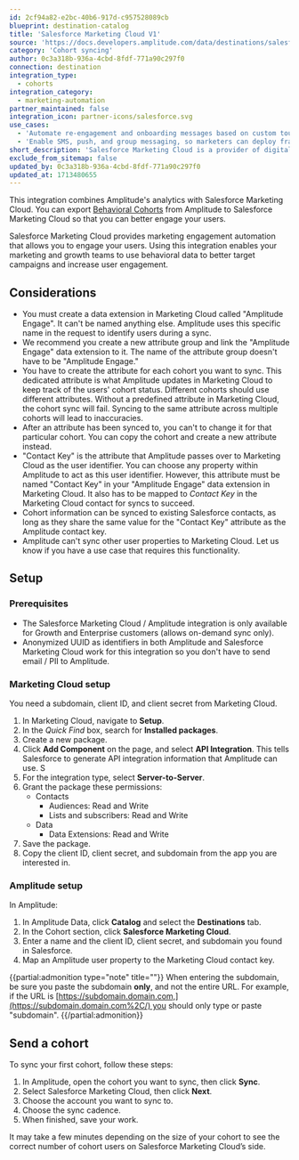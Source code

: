 ```yaml
---
id: 2cf94a82-e2bc-40b6-917d-c957528089cb
blueprint: destination-catalog
title: 'Salesforce Marketing Cloud V1'
source: 'https://docs.developers.amplitude.com/data/destinations/salesforce-marketing-cloud-v1'
category: 'Cohort syncing'
author: 0c3a318b-936a-4cbd-8fdf-771a90c297f0
connection: destination
integration_type:
  - cohorts
integration_category:
  - marketing-automation
partner_maintained: false
integration_icon: partner-icons/salesforce.svg
use_cases:
  - 'Automate re-engagement and onboarding messages based on custom touchpoints and sales cycles'
  - 'Enable SMS, push, and group messaging, so marketers can deploy fraud alerts and location-based offers based on real-time behavior'
short_description: 'Salesforce Marketing Cloud is a provider of digital marketing automation and analytics software and services.'
exclude_from_sitemap: false
updated_by: 0c3a318b-936a-4cbd-8fdf-771a90c297f0
updated_at: 1713480655
---
```

This integration combines Amplitude's analytics with Salesforce Marketing Cloud. You can export [Behavioral Cohorts](/analytics/behavioral-cohorts) from Amplitude to Salesforce Marketing Cloud so that you can better engage your users. 

Salesforce Marketing Cloud provides marketing engagement automation that allows you to engage your users. Using this integration enables your marketing and growth teams to use behavioral data to better target campaigns and increase user engagement. 

## Considerations

- You must create a data extension in Marketing Cloud called "Amplitude Engage". It can't be named anything else. Amplitude uses this specific name in the request to identify users during a sync.
- We recommend you create a new attribute group and link the "Amplitude Engage" data extension to it. The name of the attribute group doesn't have to be "Amplitude Engage."
- You have to create the attribute for each cohort you want to sync. This dedicated attribute is what Amplitude updates in Marketing Cloud to keep track of the users' cohort status. Different cohorts should use different attributes. Without a predefined attribute in Marketing Cloud, the cohort sync will fail. Syncing to the same attribute across multiple cohorts will lead to inaccuracies.
- After an attribute has been synced to, you can't to change it for that particular cohort. You can copy the cohort and create a new attribute instead.
- "Contact Key" is the attribute that Amplitude passes over to Marketing Cloud as the user identifier. You can choose any property within Amplitude to act as this user identifier. However, this attribute must be named "Contact Key" in your "Amplitude Engage" data extension in Marketing Cloud. It also has to be mapped to *Contact Key* in the Marketing Cloud contact for syncs to succeed.
- Cohort information can be synced to existing Salesforce contacts, as long as they share the same value for the "Contact Key" attribute as the Amplitude contact key.
- Amplitude can't sync other user properties to Marketing Cloud. Let us know if you have a use case that requires this functionality.

## Setup 

### Prerequisites

- The Salesforce Marketing Cloud / Amplitude integration is only available for Growth and Enterprise customers (allows on-demand sync only). 
- Anonymized UUID as identifiers in both Amplitude and Salesforce Marketing Cloud work for this integration so you don't have to send email / PII to Amplitude.

### Marketing Cloud setup

You need a subdomain, client ID, and client secret from Marketing Cloud.

1. In Marketing Cloud, navigate to **Setup**.
2. In the *Quick Find* box, search for **Installed packages**.
3. Create a new package. 
4. Click **Add Component** on the page, and select **API Integration**. This tells Salesforce to generate API integration information that Amplitude can use. S
5. For the integration type, select **Server-to-Server**.
6. Grant the package these permissions:
    - Contacts
      - Audiences: Read and Write
      - Lists and subscribers: Read and Write
    - Data
      - Data Extensions: Read and Write
7. Save the package. 
8. Copy the client ID, client secret, and subdomain from the app you are interested in.

### Amplitude setup

In Amplitude: 

1. In Amplitude Data, click **Catalog** and select the **Destinations** tab.
2. In the Cohort section, click **Salesforce Marketing Cloud**.
3. Enter a name and the client ID, client secret, and subdomain you found in Salesforce.
4. Map an Amplitude user property to the Marketing Cloud contact key. 


{{partial:admonition type="note" title=""}}
When entering the subdomain, be sure you paste the subdomain **only**, and not the entire URL. For example, if the URL is [https://subdomain.domain.com,](https://subdomain.domain.com%2C/) you should only type or paste "subdomain".
{{/partial:admonition}}

## Send a cohort

To sync your first cohort, follow these steps:

1. In Amplitude, open the cohort you want to sync, then click **Sync**.
2. Select Salesforce Marketing Cloud, then click **Next**.
3. Choose the account you want to sync to.
4. Choose the sync cadence.
5. When finished, save your work.

It may take a few minutes depending on the size of your cohort to see the correct number of cohort users on Salesforce Marketing Cloud’s side.
